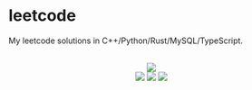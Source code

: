 # leetcode
My leetcode solutions in C++/Python/Rust/MySQL/TypeScript.

<div align="center">
<br/>
<img src="https://img.shields.io/badge/Solved-836/3357%20=%2024%25-blue.svg?style=flat-square" />
<br/>
<img src="https://img.shields.io/badge/Easy-312/836-5CB85D.svg?style=flat-square" />
<img src="https://img.shields.io/badge/Medium-415/1755-F0AE4E.svg?style=flat-square" />
<img src="https://img.shields.io/badge/Hard-109/766-D95450.svg?style=flat-square" />
</div>